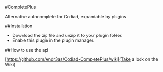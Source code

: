 #CompletePlus

Alternative autocomplete for Codiad, expandable by plugins

##Installation

- Download the zip file and unzip it to your plugin folder.
- Enable this plugin in the plugin manager.

##How to use the api

[https://github.com/Andr3as/Codiad-CompletePlus/wiki](Take a look on the Wiki)